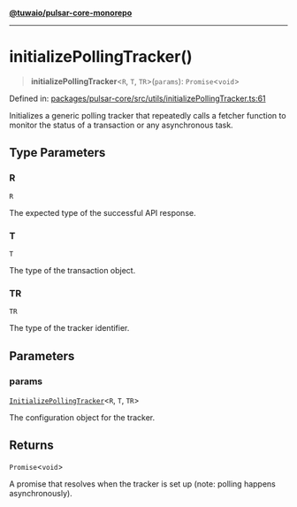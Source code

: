 [**@tuwaio/pulsar-core-monorepo**](../../../README.md)

***

# initializePollingTracker()

> **initializePollingTracker**\<`R`, `T`, `TR`\>(`params`): `Promise`\<`void`\>

Defined in: [packages/pulsar-core/src/utils/initializePollingTracker.ts:61](https://github.com/TuwaIO/pulsar-core/blob/331a7d5f292c7c39ecb210370af8d2ac8b40c273/packages/pulsar-core/src/utils/initializePollingTracker.ts#L61)

Initializes a generic polling tracker that repeatedly calls a fetcher function
to monitor the status of a transaction or any asynchronous task.

## Type Parameters

### R

`R`

The expected type of the successful API response.

### T

`T`

The type of the transaction object.

### TR

`TR`

The type of the tracker identifier.

## Parameters

### params

[`InitializePollingTracker`](../type-aliases/InitializePollingTracker.md)\<`R`, `T`, `TR`\>

The configuration object for the tracker.

## Returns

`Promise`\<`void`\>

A promise that resolves when the tracker is set up (note: polling happens asynchronously).

